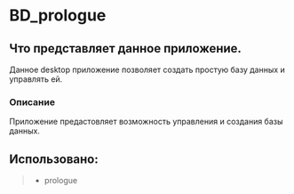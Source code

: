 # BD_prologue
## Что представляет данное приложение.
Данное desktop приложение позволяет создать простую базу данных и управлять ей.
### Описание 
Приложение предастовляет возможность управления и создания базы данных.

## Использовано:
> * prologue
